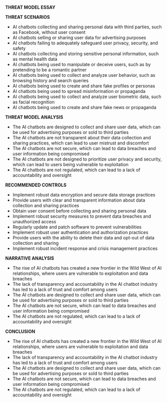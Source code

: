**THREAT MODEL ESSAY**

**THREAT SCENARIOS**

* AI chatbots collecting and sharing personal data with third parties, such as Facebook, without user consent
* AI chatbots selling or sharing user data for advertising purposes
* AI chatbots failing to adequately safeguard user privacy, security, and safety
* AI chatbots collecting and storing sensitive personal information, such as mental health data
* AI chatbots being used to manipulate or deceive users, such as by pretending to be a romantic partner
* AI chatbots being used to collect and analyze user behavior, such as browsing history and search queries
* AI chatbots being used to create and share fake profiles or personas
* AI chatbots being used to spread misinformation or propaganda
* AI chatbots being used to collect and analyze user biometric data, such as facial recognition
* AI chatbots being used to create and share fake news or propaganda

**THREAT MODEL ANALYSIS**

* The AI chatbots are designed to collect and share user data, which can be used for advertising purposes or sold to third parties
* The AI chatbots are not transparent about their data collection and sharing practices, which can lead to user mistrust and discomfort
* The AI chatbots are not secure, which can lead to data breaches and user information being compromised
* The AI chatbots are not designed to prioritize user privacy and security, which can lead to users being vulnerable to exploitation
* The AI chatbots are not regulated, which can lead to a lack of accountability and oversight

**RECOMMENDED CONTROLS**

* Implement robust data encryption and secure data storage practices
* Provide users with clear and transparent information about data collection and sharing practices
* Obtain user consent before collecting and sharing personal data
* Implement robust security measures to prevent data breaches and unauthorized access
* Regularly update and patch software to prevent vulnerabilities
* Implement robust user authentication and authorization practices
* Provide users with the ability to delete their data and opt-out of data collection and sharing
* Implement robust incident response and crisis management practices

**NARRATIVE ANALYSIS**

* The rise of AI chatbots has created a new frontier in the Wild West of AI relationships, where users are vulnerable to exploitation and data breaches
* The lack of transparency and accountability in the AI chatbot industry has led to a lack of trust and comfort among users
* The AI chatbots are designed to collect and share user data, which can be used for advertising purposes or sold to third parties
* The AI chatbots are not secure, which can lead to data breaches and user information being compromised
* The AI chatbots are not regulated, which can lead to a lack of accountability and oversight

**CONCLUSION**

* The rise of AI chatbots has created a new frontier in the Wild West of AI relationships, where users are vulnerable to exploitation and data breaches
* The lack of transparency and accountability in the AI chatbot industry has led to a lack of trust and comfort among users
* The AI chatbots are designed to collect and share user data, which can be used for advertising purposes or sold to third parties
* The AI chatbots are not secure, which can lead to data breaches and user information being compromised
* The AI chatbots are not regulated, which can lead to a lack of accountability and oversight
